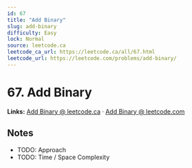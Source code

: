 ```yaml
--- 
id: 67
title: "Add Binary"
slug: add-binary
difficulty: Easy
lock: Normal
source: leetcode.ca
leetcode_ca_url: https://leetcode.ca/all/67.html
leetcode_url: https://leetcode.com/problems/add-binary/
---
```


# 67. Add Binary

**Links:** [Add Binary @ leetcode.ca](https://leetcode.ca/all/67.html) · [Add Binary @ leetcode.com](https://leetcode.com/problems/add-binary/)

## Notes
- TODO: Approach
- TODO: Time / Space Complexity
